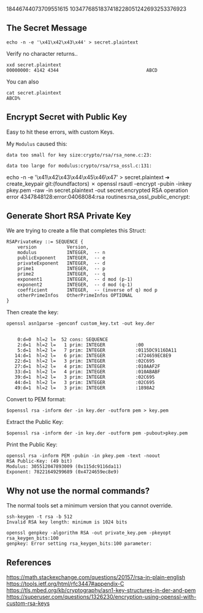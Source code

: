 18446744073709551615
1034776851837418228051242693253376923


## The Secret Message
```
echo -n -e '\x41\x42\x43\x44' > secret.plaintext
```
Verify no character returns..
```
xxd secret.plaintext
00000000: 4142 4344                                ABCD
```
You can also
```
cat secret.plaintext 
ABCD%
```

## Encrypt Secret with Public Key
Easy to hit these errors, with custom Keys.

My `Modulus` caused this:
```
data too small for key size:crypto/rsa/rsa_none.c:23:

data too large for modulus:crypto/rsa/rsa_ossl.c:131:
```

echo -n -e '\x41\x42\x43\x44\x45\x46\x47' > secret.plaintext
➜  create_keypair git:(foundfactors) ✗ openssl rsautl -encrypt -pubin -inkey pkey.pem -raw -in secret.plaintext -out secret.encrypted
RSA operation error
4347848128:error:04068084:rsa routines:rsa_ossl_public_encrypt:





## Generate Short RSA Private Key
We are trying to create a file that completes this Struct:

```
RSAPrivateKey ::= SEQUENCE {
    version           Version,
    modulus           INTEGER,  -- n
    publicExponent    INTEGER,  -- e
    privateExponent   INTEGER,  -- d
    prime1            INTEGER,  -- p
    prime2            INTEGER,  -- q
    exponent1         INTEGER,  -- d mod (p-1)
    exponent2         INTEGER,  -- d mod (q-1)
    coefficient       INTEGER,  -- (inverse of q) mod p
    otherPrimeInfos   OtherPrimeInfos OPTIONAL
}
```
Then create the key:
```
openssl asn1parse -genconf custom_key.txt -out key.der 


    0:d=0  hl=2 l=  52 cons: SEQUENCE          
    2:d=1  hl=2 l=   1 prim: INTEGER           :00
    5:d=1  hl=2 l=   7 prim: INTEGER           :0115DC9116DA11
   14:d=1  hl=2 l=   6 prim: INTEGER           :4724659EC8E9
   22:d=1  hl=2 l=   3 prim: INTEGER           :02C695
   27:d=1  hl=2 l=   4 prim: INTEGER           :010AAF2F
   33:d=1  hl=2 l=   4 prim: INTEGER           :010ABABF
   39:d=1  hl=2 l=   3 prim: INTEGER           :02C695
   44:d=1  hl=2 l=   3 prim: INTEGER           :02C695
   49:d=1  hl=2 l=   3 prim: INTEGER           :1898A2

```
Convert to PEM format:
```
$openssl rsa -inform der -in key.der -outform pem > key.pem
```
Extract the Public Key:
```
$openssl rsa -inform der -in key.der -outform pem -pubout>pkey.pem
```
Print the Public Key:
```
openssl rsa -inform PEM -pubin -in pkey.pem -text -noout 
RSA Public-Key: (49 bit)
Modulus: 305512047893009 (0x115dc9116da11)
Exponent: 78221649299689 (0x4724659ec8e9)
```


## Why not use the normal commands?
The normal tools set a minimum version that you cannot override.
```
ssh-keygen -t rsa -b 512 
Invalid RSA key length: minimum is 1024 bits

openssl genpkey -algorithm RSA -out private_key.pem -pkeyopt rsa_keygen_bits:100
genpkey: Error setting rsa_keygen_bits:100 parameter:
```






## References
https://math.stackexchange.com/questions/20157/rsa-in-plain-english
https://tools.ietf.org/html/rfc3447#appendix-C                   
https://tls.mbed.org/kb/cryptography/asn1-key-structures-in-der-and-pem
https://superuser.com/questions/1326230/encryption-using-openssl-with-custom-rsa-keys

